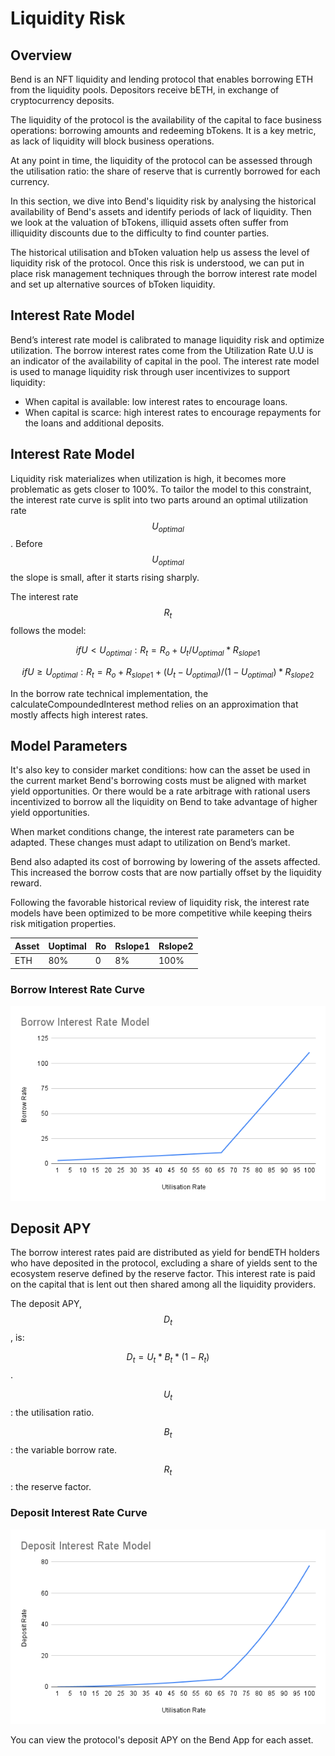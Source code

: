 # Liquidity Risk

## Overview

Bend is an NFT liquidity and lending protocol that enables borrowing ETH from the liquidity pools. Depositors receive bETH, in exchange of cryptocurrency deposits.

The liquidity of the protocol is the availability of the capital to face business operations: borrowing amounts and redeeming bTokens. It is a key metric, as lack of liquidity will block business operations.

At any point in time, the liquidity of the protocol can be assessed through the utilisation ratio: the share of reserve that is currently borrowed for each currency.

In this section, we dive into Bend's liquidity risk by analysing the historical availability of Bend's assets and identify periods of lack of liquidity. Then we look at the valuation of bTokens, illiquid assets often suffer from illiquidity discounts due to the difficulty to find counter parties.

The historical utilisation and bToken valuation help us assess the level of liquidity risk of the protocol. Once this risk is understood, we can put in place risk management techniques through the borrow interest rate model and set up alternative sources of bToken liquidity.

## Interest Rate Model

Bend’s interest rate model is calibrated to manage liquidity risk and optimize utilization. The borrow interest rates come from the Utilization Rate U.U is an indicator of the availability of capital in the pool. The interest rate model is used to manage liquidity risk through user incentivizes to support liquidity:

* When capital is available: low interest rates to encourage loans.
* When capital is scarce: high interest rates to encourage repayments for the loans and additional deposits.

## Interest Rate Model <a href="#interest-rate-model" id="interest-rate-model"></a>

Liquidity risk materializes when utilization is high, it becomes more problematic as gets closer to 100%. To tailor the model to this constraint, the interest rate curve is split into two parts around an optimal utilization rate $$U_{optimal}$$. Before $$U_{optimal}$$ the slope is small, after it starts rising sharply.

The interest rate $$R_t$$ follows the model:

$$if U < U_{optimal}: R_t = R_o + U_t / U_{optimal} * R_{slope1}$$

$$if U \ge U_{optimal}: R_t = R_o + R_{slope1} + (U_t - U_{optimal}) / (1 - U_{optimal}) * R_{slope2}$$

In the borrow rate technical implementation, the calculateCompoundedInterest method relies on an approximation that mostly affects high interest rates.

## Model Parameters

It's also key to consider market conditions: how can the asset be used in the current market Bend's borrowing costs must be aligned with market yield opportunities. Or there would be a rate arbitrage with rational users incentivized to borrow all the liquidity on Bend to take advantage of higher yield opportunities.

When market conditions change, the interest rate parameters can be adapted. These changes must adapt to utilization on Bend’s market.

Bend also adapted its cost of borrowing by lowering of the assets affected. This increased the borrow costs that are now partially offset by the liquidity reward.

Following the favorable historical review of liquidity risk, the interest rate models have been optimized to be more competitive while keeping theirs risk mitigation properties.

| Asset | Uoptimal | Ro | Rslope1 | Rslope2 |
| ----- | -------- | -- | ------- | ------- |
| ETH   | 80%      | 0  | 8%      | 100%    |

### Borrow Interest Rate Curve

![](<../.gitbook/assets/Borrow Interest Rate Model.png>)

## Deposit APY

The borrow interest rates paid are distributed as yield for bendETH holders who have deposited in the protocol, excluding a share of yields sent to the ecosystem reserve defined by the reserve factor. This interest rate is paid on the capital that is lent out then shared among all the liquidity providers.

The deposit APY, $$D_t$$, is:

$$D_t = U_t * B_t * (1-R_t)$$.

$$U_t$$: the utilisation ratio.

$$B_t$$: the variable borrow rate.

$$R_t$$: the reserve factor.

### Deposit Interest Rate Curve

![Deposit Interest Rate Model](<../.gitbook/assets/Deposit Interest Rate Model.png>)

You can view the protocol's deposit APY on the Bend App for each asset.

